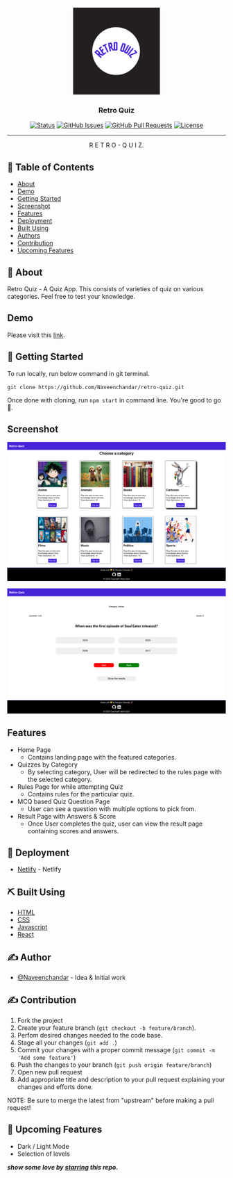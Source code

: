 <p align="center">
  <a href="" rel="noopener">
 <img width=200px height=200px src="./public/assets/images/retro-quiz-logo.png" alt="Project logo"></a>
</p>

<h3 align="center">Retro Quiz</h3>

<div align="center">

[![Status](https://img.shields.io/badge/status-active-success.svg)]()
[![GitHub Issues](https://img.shields.io/badge/issues-0-brightgreen)](https://github.com/Naveenchandar/retro-quiz/issues)
[![GitHub Pull Requests](https://img.shields.io/badge/pull%20requests-0-brightgreen)](https://github.com/Naveenchandar/retro-quiz/pulls)
[![License](https://img.shields.io/badge/license-MIT-blue.svg)](/LICENSE)

</div>

---

<p align="center"> R E T R O - Q U I Z.
    <br> 
</p>

## 📝 Table of Contents

- [About](#about)
- [Demo](#demo)
- [Getting Started](#getting_started)
- [Screenshot](#screenshot)
- [Features](#features)
- [Deployment](#deployment)
- [Built Using](#built_using)
- [Authors](#author)
- [Contribution](#contribution)
- [Upcoming Features](#upcomingfeatures)

## 🧐 About <a name = "about"></a>

Retro Quiz - A Quiz App. This consists of varieties of quiz on various categories. Feel free to test your knowledge.

## Demo <a name = "demo"></a>
Please visit this [link](https://retro-quiz.netlify.app/).

## 🏁 Getting Started <a name = "getting_started"></a>

To run locally, run below command in git terminal.

```
git clone https://github.com/Naveenchandar/retro-quiz.git
```
Once done with cloning, run `npm start` in command line. You're good to go 🎉.

## Screenshot <a name = "screenshot"></a>
![Retro UI Screenshot](./public/assets/images/categories.png)

![Retro UI Screenshot](./public/assets/images/quiz.png)
## Features <a name="features"></a>

- Home Page
    - Contains landing page with the featured categories.
- Quizzes by Category
    - By selecting category, User will be redirected to the rules page with the selected category.
- Rules Page for while attempting Quiz
    - Contains rules for the particular quiz.
- MCQ based Quiz Question Page
    - User can see a question with multiple options to pick from.
- Result Page with Answers & Score
    - Once User completes the quiz, user can view the result page containing scores and answers.

## 🚀 Deployment <a name = "deployment"></a>

- [Netlify](https://www.netlify.com/) - Netlify

## ⛏️ Built Using <a name = "built_using"></a>

- [HTML](https://developer.mozilla.org/en-US/docs/Web/HTML)
- [CSS](https://developer.mozilla.org/en-US/docs/Web/CSS)
- [Javascript](https://developer.mozilla.org/en-US/docs/Web/JavaScript)
- [React](https://reactjs.org/)

## ✍️ Author <a name = "author"></a>

- [@Naveenchandar](https://github.com/Naveenchandar) - Idea & Initial work

## ✍️ Contribution <a name = "contribution"></a>

1. Fork the project
2. Create your feature branch (`git checkout -b feature/branch`).
3. Perfom desired changes needed to the code base.
4. Stage all your changes (`git add .`)
3. Commit your changes with a proper commit message (`git commit -m 'Add some feature'`)
4. Push the changes to your branch (`git push origin feature/branch`)
5. Open new pull request
6. Add appropriate title and description to your pull request explaining your changes and efforts done.

NOTE: Be sure to merge the latest from "upstream" before making a pull request!

## 🎉 Upcoming Features <a name = "upcomingfeatures"></a>

- Dark / Light Mode
- Selection of levels

***show some love by [starring](https://github.com/Naveenchandar/retro-quiz) this repo.***